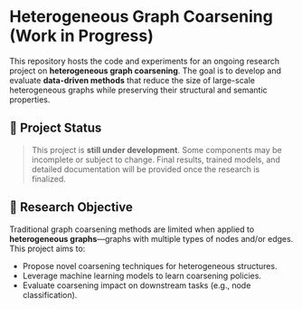# Heterogeneous Graph Coarsening (Work in Progress)

This repository hosts the code and experiments for an ongoing research project on **heterogeneous graph coarsening**. The goal is to develop and evaluate **data-driven methods** that reduce the size of large-scale heterogeneous graphs while preserving their structural and semantic properties.

## 🚧 Project Status

> This project is **still under development**. Some components may be incomplete or subject to change. Final results, trained models, and detailed documentation will be provided once the research is finalized.

## 🧠 Research Objective

Traditional graph coarsening methods are limited when applied to **heterogeneous graphs**—graphs with multiple types of nodes and/or edges. This project aims to:

- Propose novel coarsening techniques for heterogeneous structures.
- Leverage machine learning models to learn coarsening policies.
- Evaluate coarsening impact on downstream tasks (e.g., node classification).

